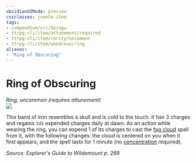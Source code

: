 ```yaml
---
obsidianUIMode: preview
cssclasses: json5e-item
tags:
- compendium/src/5e/egw
- ttrpg-cli/item/attunement/required
- ttrpg-cli/item/rarity/uncommon
- ttrpg-cli/item/wondrous/ring
aliases: 
- "Ring of Obscuring"
---
```

# Ring of Obscuring
*Ring, uncommon (requires attunement)*  
![](/3-Mechanics/CLI/items/img/ring-of-obscuring.webp#right)  


This band of iron resembles a skull and is cold to the touch. It has 3 charges and regains `1d3` expended charges daily at dawn. As an action while wearing the ring, you can expend 1 of its charges to cast the [fog cloud](/3-Mechanics/CLI/spells/fog-cloud.md) spell from it, with the following changes: the cloud is centered on you when it first appears, and the spell lasts for 1 minute (no [concentration](/3-Mechanics/CLI/rules/conditions.md#concentration) required).

*Source: Explorer's Guide to Wildemount p. 269*